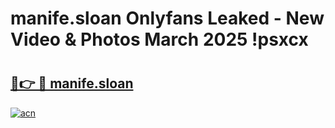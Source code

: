 # manife.sloan Onlyfans Leaked - New Video & Photos March 2025 !psxcx

# <h2><a href="https://4roa5a.iuczelnia.edu.pl?title=manife.sloan&ref=psxcx">🔗👉 🔴 manife.sloan</a></h2>

[![acn](https://github.com/user-attachments/assets/0f9c940e-d8b0-45ae-aac7-cd30a18b3e1c)](https://4roa5a.iuczelnia.edu.pl?title=manife.sloan&ref=psxcx)

